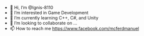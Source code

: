 - 👋 Hi, I’m @Ignis-8110
- 👀 I’m interested in Game Development
- 🌱 I’m currently learning C++, C#, and Unity
- 💞️ I’m looking to collaborate on ...
- 📫 How to reach me https://www.facebook.com/mcferdmanuel

<!---
Ignis-8110/Ignis-8110 is a ✨ special ✨ repository because its `README.md` (this file) appears on your GitHub profile.
You can click the Preview link to take a look at your changes.
--->
